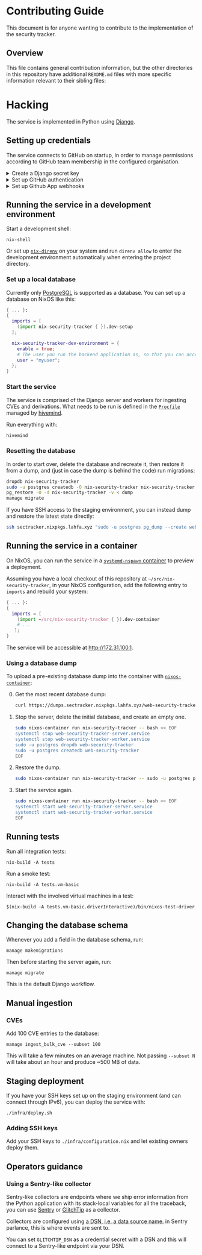 # Contributing Guide

This document is for anyone wanting to contribute to the implementation of the security tracker.

## Overview

This file contains general contribution information, but the other directories in this repository have additional `README.md` files with more specific information relevant to their sibling files:

# Hacking

The service is implemented in Python using [Django](https://www.djangoproject.com/).

## Setting up credentials

The service connects to GitHub on startup, in order to manage permissions according to GitHub team membership in the configured organisation.

<details><summary>Create a Django secret key</summary>

```console
python3 -c 'import secrets; print(secrets.token_hex(100))' > .credentials/SECRET_KEY
```

</details>

<details><summary>Set up GitHub authentication</summary>

1.  Create a new or select an existing GitHub organisation to associate with the Nixpkgs security tracker.

    We're using <https://github.com/Nix-Security-WG> for development.

    - In the **Settings** tab under **Personal access tokens**, ensure that personal access tokens are allowed.
    - In the **Teams** tab, ensure there are at two teams for mapping user permissions.
      They will correspond to [`nixpkgs-committers`](https://github.com/orgs/nixos/teams/nixpkgs-committers) and [`security`](https://github.com/orgs/nixos/teams/security).
    - In the **Repositories** tab, ensure there's a repository for posting issues.
      It will correspond to [`nixpkgs`](https://github.com/nixos/nixpkgs).
      In the **Settings** tab on that repository, in the **Features** section, ensure that _Issues_ are enabled.

2.  For your GitHub user, in **Developer Settings**, generate a new [personal access token](https://docs.github.com/en/authentication/keeping-your-account-and-data-secure/managing-your-personal-access-tokens)

    This is not strictly necessary just to run the service, but allows for more API calls and is therefore important for a production deployment.

    - Generate new token

      - In **Resource owner** select the GitHub organisation associated with the Nixpkgs security tracker
      - In **Repository access** choose **Only select repositories** and select the target repository.

        We're using <https://github.com/Nix-Security-WG/sectracker-testing> for development.

      - In **Organization permissions**, set **Members** permissions to **Read-only**
      - In **Repository permissions**, set **Issues** permissions to **Read and write**
      - No other permissions are required

    - Store the value in `.credentials/GH_TOKEN`

3.  In the GitHub organisation settings configure the GitHub App

    We're using <https://github.com/apps/sectracker-testing> for local development and <https://github.com/apps/sectracker-demo> for the public demo deployment.
    [Register a new GitHub application](https://docs.github.com/en/apps/creating-github-apps/registering-a-github-app/registering-a-github-app) if needed.

    - In **Personal access tokens** approve the request under **Pending requests** if approval is required
    - In **GitHub Apps**, go to **Configure** and then **App settings** (top row). Under **Permissions & events** (side panel):

      - Under **Repository Permissions** select **Administration (read-only)** and **Issues (Read and write)**
      - Under **Organization Permissions** select **Administration (read-only)** and **(Members: read-only)**

      Store the **Client ID** in `.credentials/GH_CLIENT_ID`

    - In the application settings / **General** / **Generate a new client secret**

      Store the value in `.credentials/GH_SECRET`

    - In the application settings / **General** / **Private keys** / **Generate a private key**

      Store the value in `.credentials/GH_APP_PRIVATE_KEY`

    - In the application settings / **Install App**

      Make sure the app is installed in the correct organisation's account.

      <details><summary>If the account that shows up is your Developer Account</summary>

      In the application settings / **Advanced**

      - **Transfer ownership of this GitHub App** to the organisation account.

      </details>

    - In organisation settings under **GitHub Apps** / **Installed GitHub Apps** / **<GH_APP_NAME>** / **Configure** page

      Check the URL, which has the pattern `https://github.com/organizations/<ORG_NAME>/settings/installations/<INSTALLATION_ID>`.

      Store the value **<INSTALLATION_ID>** in `.credentials/GH_APP_INSTALLATION_ID`.

</details>

<details><summary>Set up Github App webhooks</summary>

For now, we require a GitHub webhook to receive push notifications when team memberships change.
To configure the GitHub app and the webhook in the GitHub organisation settings:

- In **Code, planning, and automation** Webhooks, create a new webhook:
  - In **Payload URL**, input "https://<APP_DOMAIN>/github-webhook".
  - In **Content Type** choose **application/json**.
  - Generate a token and put in **Secret**. This token should be in `./credentials/GH_WEBHOOK_SECRET`.
  - Choose **Let me select individual events**
    - Deselect **Pushes**.
    - Select **Memberships**.

</details>

## Running the service in a development environment

Start a development shell:

```console
nix-shell
```

Or set up [`nix-direnv`](https://github.com/nix-community/nix-direnv) on your system and run `direnv allow` to enter the development environment automatically when entering the project directory.

### Set up a local database

Currently only [PostgreSQL](https://www.postgresql.org/) is supported as a database.
You can set up a database on NixOS like this:

```nix
{ ... }:
{
  imports = [
    (import nix-security-tracker { }).dev-setup
  ];

  nix-security-tracker-dev-environment = {
    enable = true;
    # The user you run the backend application as, so that you can access the local database
    user = "myuser";
  };
}
```

### Start the service

The service is comprised of the Django server and workers for ingesting CVEs and derivations.
What needs to be run is defined in the [`Procfile`](../Procfile) managed by [hivemind](https://github.com/DarthSim/hivemind).

Run everything with:

```bash
hivemind
```

### Resetting the database

In order to start over, delete the database and recreate it, then restore it from a dump, and (just in case the dump is behind the code) run migrations:

```bash
dropdb nix-security-tracker
sudo -u postgres createdb -O nix-security-tracker nix-security-tracker
pg_restore -O -d nix-security-tracker -v < dump
manage migrate
```

If you have SSH access to the staging environment, you can instead dump and restore the latest state directly:

```bash
ssh sectracker.nixpkgs.lahfa.xyz "sudo -u postgres pg_dump --create web-security-tracker | zstd" | zstdcat | sed 's|web-security-tracker|nix-security-tracker|g' | pv | psql
```

## Running the service in a container

On NixOS, you can run the service in a [`systemd-nspawn` container](https://search.nixos.org/options?show=containers) to preview a deployment.

Assuming you have a local checkout of this repository at `~/src/nix-security-tracker`, in your NixOS configuration, add the following entry to `imports` and rebuild your system:

```nix
{ ... }:
{
  imports = [
    (import ~/src/nix-security-tracker { }).dev-container
    # ...
   ];
}
```

The service will be accessible at <http://172.31.100.1>.

### Using a database dump

To upload a pre-existing database dump into the container with [`nixos-container`](https://nixos.org/manual/nixos/unstable/#sec-imperative-containers):

0. Get the most recent database dump:

   ```bash
   curl https://dumps.sectracker.nixpkgs.lahfa.xyz/web-security-tracker --output dump
   ```

1. Stop the server, delete the initial database, and create an empty one.

   ```bash
   sudo nixos-container run nix-security-tracker -- bash << EOF
   systemctl stop web-security-tracker-server.service
   systemctl stop web-security-tracker-worker.service
   sudo -u postgres dropdb web-security-tracker
   sudo -u postgres createdb web-security-tracker
   EOF
   ```

2. Restore the dump.

   ```bash
   sudo nixos-container run nix-security-tracker -- sudo -u postgres pg_restore -d web-security-tracker -v < dump
   ```

3. Start the service again.

   ```bash
   sudo nixos-container run nix-security-tracker -- bash << EOF
   systemctl start web-security-tracker-server.service
   systemctl start web-security-tracker-worker.service
   EOF
   ```

## Running tests

Run all integration tests:

```console
nix-build -A tests
```

Run a smoke test:

```console
nix-build -A tests.vm-basic
```

Interact with the involved virtual machines in a test:

```
$(nix-build -A tests.vm-basic.driverInteractive)/bin/nixos-test-driver
```

## Changing the database schema

Whenever you add a field in the database schema, run:

```console
manage makemigrations
```

Then before starting the server again, run:

```
manage migrate
```

This is the default Django workflow.

## Manual ingestion

### CVEs

Add 100 CVE entries to the database:

```console
manage ingest_bulk_cve --subset 100
```

This will take a few minutes on an average machine.
Not passing `--subset N` will take about an hour and produce ~500 MB of data.

## Staging deployment

If you have your SSH keys set up on the staging environment (and can connect through IPv6), you can deploy the service with:

```console
./infra/deploy.sh
```

### Adding SSH keys

Add your SSH keys to `./infra/configuration.nix` and let existing owners deploy them.

## Operators guidance

### Using a Sentry-like collector

Sentry-like collectors are endpoints where we ship error information from the Python application with its stack-local variables for all the traceback, you can use [Sentry](https://sentry.io/welcome/) or [GlitchTip](https://glitchtip.com/) as a collector.

Collectors are configured using [a DSN, i.e. a data source name.](https://docs.sentry.io/concepts/key-terms/dsn-explainer/) in Sentry parlance, this is where events are sent to.

You can set `GLITCHTIP_DSN` as a credential secret with a DSN and this will connect to a Sentry-like endpoint via your DSN.
